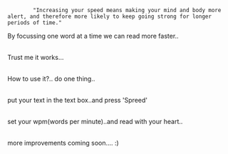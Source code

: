             "Increasing your speed means making your mind and body more alert, and therefore more likely to keep going strong for longer periods of time." 

By focussing one word at a time we can read more faster.. <br> <br> 

Trust me it works... <br> <br> 

How to use it?.. do one thing.. <br> <br> 

put your text in the text box..and press 'Spreed' <br> <br> 

set your wpm(words per minute)..and read with your heart.. <br> <br> 

more improvements coming soon.... :)<br> <br> 